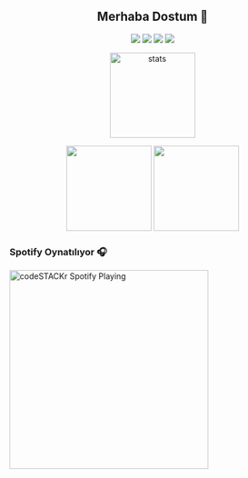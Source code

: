 <h2 align="center">Merhaba Dostum 👋</h2>
<p align="center">
  <a href="https://discord.com/users/431140096821952513" target"blank_"><img src="https://img.shields.io/badge/discord%20-7289DA.svg?&style=for-the-badge&logo=discord&logoColor=white"></a>
  <a href="https://www.reddit.com/user/Antiperess" target"blank_"><img src="https://img.shields.io/badge/reddit%20-ff3b00.svg?&style=for-the-badge&logo=reddit&logoColor=white"></a>
  <a href="https://www.youtube.com/channel/UCwGWcg_Du6idPMuu1ZfSd5w" target"blank_"><img src="https://img.shields.io/badge/youtube%20-ff0000.svg?&style=for-the-badge&logo=youtube&logoColor=white"></a>
  <a href="https://github.com/Antiperes" target"blank_"><img src="https://img.shields.io/badge/GitHub%20-191717.svg?&style=for-the-badge&logo=github&logoColor=white"></a>
</p>

<p align="center">
  <img src="https://github-readme-stats.vercel.app/api?username=Antiperes&count_private=true&show_icons=true&theme=dark&hide_border=true" width="%100" height="150px" alt="stats" />
</p>

<div align = "center">
<img src = "https://github-readme-stats.vercel.app/api?username=Antiperes&show_icons=true&theme=tokyonight" width = "% 100" height = "150px" />
<img src = "https://github-readme-stats.vercel.app/api/top-langs/?username=Antiperes&layout=compact&theme=tokyonight" width = "% 100" height = "150px"  />
</div>


 ### Spotify Oynatılıyor 🎧

[<img src="https://now-playing-codestackr.vercel.app/api/spotify-playing" alt="codeSTACKr Spotify Playing" width="350" />](https://open.spotify.com/user/25r8lp4ubnnbc84oegxmfon5t)
